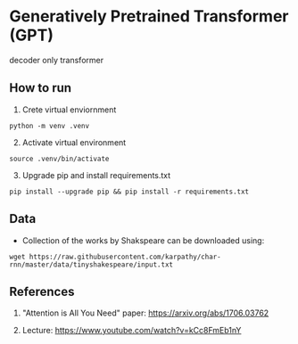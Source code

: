 # Generatively Pretrained Transformer (GPT)
decoder only transformer

## How to run
1. Crete virtual enviornment
```
python -m venv .venv
```

2. Activate virtual environment
```
source .venv/bin/activate
```

3. Upgrade pip and install requirements.txt
```
pip install --upgrade pip && pip install -r requirements.txt
```

## Data
- Collection of the works by Shakspeare can be downloaded using:
```
wget https://raw.githubusercontent.com/karpathy/char-rnn/master/data/tinyshakespeare/input.txt

```

## References

1. "Attention is All You Need" paper: https://arxiv.org/abs/1706.03762

2. Lecture: https://www.youtube.com/watch?v=kCc8FmEb1nY

